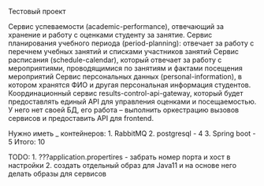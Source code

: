 Тестовый проект

Сервис успеваемости (academic-performance), отвечающий за хранение и работу с оценками студенту за занятие.
Сервис планирования учебного периода (period-planning): отвечает за работу с перечнем учебных занятий и списками участников занятий
Сервис расписания (schedule-calendar), который отвечает за работу с мероприятиями, проводящимися по занятиям и фактами посещения мероприятий
Сервис персональных данных (personal-information), в котором хранятся ФИО и другая персональная информация студентов.
Координационный сервис results-control-api-gateway, который будет предоставлять единый API для управления оценками и посещаемостью. У него нет своей БД, его работа – выполнить оркестрацию вызовов сервисов и предоставить API для frontend.

Нужно иметь _ контейнеров:
      1. RabbitMQ
      2. postgresql - 4
      3. Spring boot - 5
Итого: 10


TODO:
     1. ???application.propertires - забрать номер порта и хост в настройки
     2. создать отдельный образ для Java11 и на основе него делать образы для сервисов